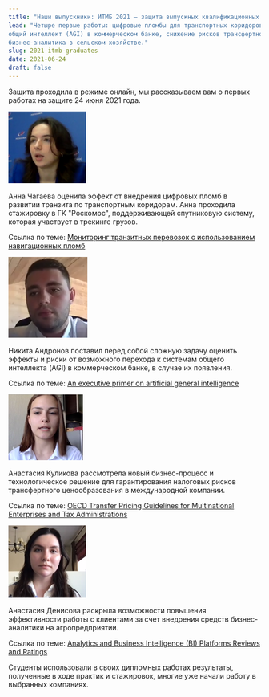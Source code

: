 ```yaml
---
title: "Наши выпускники: ИТМБ 2021 — защита выпускных квалификационных работ"
lead: "Четыре первые работы: цифровые пломбы для транспортных коридоров, 
общий интеллект (AGI) в коммерческом банке, снижение рисков трансфертного ценообразования, 
бизнес-аналитика в сельском хозяйстве."
slug: 2021-itmb-graduates
date: 2021-06-24
draft: false
---
```


Защита проходила в режиме онлайн, мы рассказываем вам о первых
работах на защите 24 июня 2021 года.

<img src="chagaeva.png" alt="Чагаева" class="border-0 rounded-circle float-left mr-3 pt-2">

Анна Чагаева оценила эффект от внедрения цифровых пломб 
в развитии транзита по транспортным коридорам. Анна проходила стажировку
в ГК "Роскомос", поддерживающей спутниковую систему, которая участвует
в трекинге грузов.

Ссылка по теме: [Мониторинг транзитных перевозок с использованием навигационных пломб](https://www.youtube.com/watch?v=OxlKFuJxMow)

<img src="andronov.png" alt="Андронов" class="border-0 rounded-circle float-right mr-3 pt-2">

Никита Андронов поставил перед собой сложную задачу оценить эффекты и риски
от возможного перехода к системам общего интеллекта (AGI) в коммерческом банке, в случае их появления.

Ссылка по теме: [An executive primer on artificial general intelligence](https://www.mckinsey.com/business-functions/operations/our-insights/an-executive-primer-on-artificial-general-intelligence#)

<img src="kulikova.png" alt="Куликова" class="border-0 rounded-circle float-left mr-3 pt-2">

Анастасия Куликова рассмотрела новый бизнес-процесс и технологическое решение
для гарантирования налоговых рисков трансфертного ценообразования
в международной компании.

Ссылка по теме:
[OECD Transfer Pricing Guidelines for Multinational Enterprises and Tax Administrations][oecd]

[oecd]: https://www.oecd.org/tax/transfer-pricing/oecd-transfer-pricing-guidelines-for-multinational-enterprises-and-tax-administrations-20769717.htm

<img src="denisova.png" alt="Денисова" class="border-0 rounded-circle float-right ml-3 pt-2">

Анастасия Денисова раскрыла возможности повышения эффективности
работы с клиентами за счет внедрения средств бизнес-аналитики на
агропредприятии.

Ссылка по теме: [Analytics and Business Intelligence (BI) Platforms Reviews and Ratings](https://www.gartner.com/reviews/market/analytics-business-intelligence-platforms)

Студенты использовали в своих дипломных работах результаты,
полученные в ходе практик и стажировок, многие уже начали работу
в выбранных компаниях.
